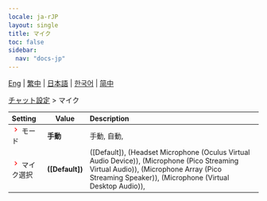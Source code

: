 ```yaml
---
locale: ja-rJP
layout: single
title: マイク
toc: false
sidebar:
  nav: "docs-jp"
---
```

[Eng](/dancexr/menu/2025.4/chat/microphone) | [繁中](/tw/dancexr/menu/2025.4/chat/microphone) | [日本語](/jp/dancexr/menu/2025.4/chat/microphone) | [한국어](/kr/dancexr/menu/2025.4/chat/microphone) | [简中](/zh/dancexr/menu/2025.4/chat/microphone)

[チャット設定](../menu#チャット設定) > マイク



| Setting | Value | Description |
| :--- | --- | :--- |
| <img src="/images/icon/ic_chevron.png" alt="chevron icon"/> モード| **手動** | 手動, 自動,  |
| <img src="/images/icon/ic_chevron.png" alt="chevron icon"/> マイク選択| **([Default])** | ([Default]), (Headset Microphone (Oculus Virtual Audio Device)), (Microphone (Pico Streaming Virtual Audio)), (Microphone Array (Pico Streaming Speaker)), (Microphone (Virtual Desktop Audio)),  |
